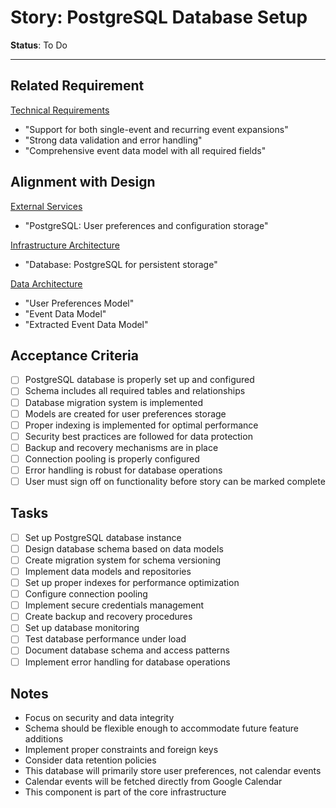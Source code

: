 # Story: PostgreSQL Database Setup

**Status**: To Do

---

## Related Requirement
[Technical Requirements](../requirements.md#technical-requirements)
- "Support for both single-event and recurring event expansions"
- "Strong data validation and error handling"
- "Comprehensive event data model with all required fields"

## Alignment with Design
[External Services](../architecture.md#external-services)
- "PostgreSQL: User preferences and configuration storage"

[Infrastructure Architecture](../architecture.md#infrastructure-architecture)
- "Database: PostgreSQL for persistent storage"

[Data Architecture](../architecture.md#data-architecture)
- "User Preferences Model"
- "Event Data Model"
- "Extracted Event Data Model"

## Acceptance Criteria
- [ ] PostgreSQL database is properly set up and configured
- [ ] Schema includes all required tables and relationships
- [ ] Database migration system is implemented
- [ ] Models are created for user preferences storage
- [ ] Proper indexing is implemented for optimal performance
- [ ] Security best practices are followed for data protection
- [ ] Backup and recovery mechanisms are in place
- [ ] Connection pooling is properly configured
- [ ] Error handling is robust for database operations
- [ ] User must sign off on functionality before story can be marked complete

## Tasks
- [ ] Set up PostgreSQL database instance
- [ ] Design database schema based on data models
- [ ] Create migration system for schema versioning
- [ ] Implement data models and repositories
- [ ] Set up proper indexes for performance optimization
- [ ] Configure connection pooling
- [ ] Implement secure credentials management
- [ ] Create backup and recovery procedures
- [ ] Set up database monitoring
- [ ] Test database performance under load
- [ ] Document database schema and access patterns
- [ ] Implement error handling for database operations

## Notes
- Focus on security and data integrity
- Schema should be flexible enough to accommodate future feature additions
- Implement proper constraints and foreign keys
- Consider data retention policies
- This database will primarily store user preferences, not calendar events
- Calendar events will be fetched directly from Google Calendar
- This component is part of the core infrastructure 